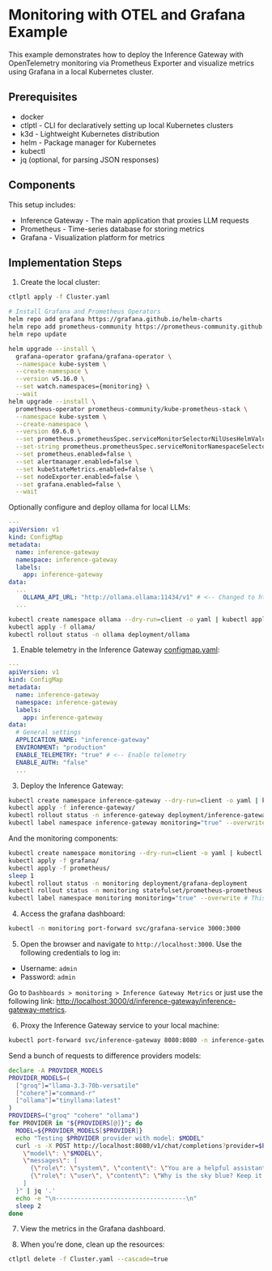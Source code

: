 # Monitoring with OTEL and Grafana Example

This example demonstrates how to deploy the Inference Gateway with OpenTelemetry monitoring via Prometheus Exporter and visualize metrics using Grafana in a local Kubernetes cluster.

## Prerequisites

- docker
- ctlptl - CLI for declaratively setting up local Kubernetes clusters
- k3d - Lightweight Kubernetes distribution
- helm - Package manager for Kubernetes
- kubectl
- jq (optional, for parsing JSON responses)

## Components

This setup includes:

- Inference Gateway - The main application that proxies LLM requests
- Prometheus - Time-series database for storing metrics
- Grafana - Visualization platform for metrics

## Implementation Steps

1. Create the local cluster:

```bash
ctlptl apply -f Cluster.yaml

# Install Grafana and Prometheus Operators
helm repo add grafana https://grafana.github.io/helm-charts
helm repo add prometheus-community https://prometheus-community.github.io/helm-charts
helm repo update

helm upgrade --install \
  grafana-operator grafana/grafana-operator \
  --namespace kube-system \
  --create-namespace \
  --version v5.16.0 \
  --set watch.namespaces={monitoring} \
  --wait
helm upgrade --install \
  prometheus-operator prometheus-community/kube-prometheus-stack \
  --namespace kube-system \
  --create-namespace \
  --version 69.6.0 \
  --set prometheus.prometheusSpec.serviceMonitorSelectorNilUsesHelmValues=false \
  --set-string prometheus.prometheusSpec.serviceMonitorNamespaceSelector.matchLabels.monitoring=true \
  --set prometheus.enabled=false \
  --set alertmanager.enabled=false \
  --set kubeStateMetrics.enabled=false \
  --set nodeExporter.enabled=false \
  --set grafana.enabled=false \
  --wait
```

Optionally configure and deploy ollama for local LLMs:

```yaml
---
apiVersion: v1
kind: ConfigMap
metadata:
  name: inference-gateway
  namespace: inference-gateway
  labels:
    app: inference-gateway
data:
  ...
    OLLAMA_API_URL: "http://ollama.ollama:11434/v1" # <-- Changed to http://ollama.ollama:11434/v1
  ...
```

```bash
kubectl create namespace ollama --dry-run=client -o yaml | kubectl apply --server-side -f -
kubectl apply -f ollama/
kubectl rollout status -n ollama deployment/ollama
```

1. Enable telemetry in the Inference Gateway [configmap.yaml](inference-gateway/configmap.yaml):

```yaml
---
apiVersion: v1
kind: ConfigMap
metadata:
  name: inference-gateway
  namespace: inference-gateway
  labels:
    app: inference-gateway
data:
  # General settings
  APPLICATION_NAME: "inference-gateway"
  ENVIRONMENT: "production"
  ENABLE_TELEMETRY: "true" # <-- Enable telemetry
  ENABLE_AUTH: "false"
  ...
```

3. Deploy the Inference Gateway:

```bash
kubectl create namespace inference-gateway --dry-run=client -o yaml | kubectl apply --server-side -f -
kubectl apply -f inference-gateway/
kubectl rollout status -n inference-gateway deployment/inference-gateway
kubectl label namespace inference-gateway monitoring="true" --overwrite # This is important so that the Prometheus Operator can discover the service monitors
```

And the monitoring components:

```bash
kubectl create namespace monitoring --dry-run=client -o yaml | kubectl apply --server-side -f -
kubectl apply -f grafana/
kubectl apply -f prometheus/
sleep 1
kubectl rollout status -n monitoring deployment/grafana-deployment
kubectl rollout status -n monitoring statefulset/prometheus-prometheus
kubectl label namespace monitoring monitoring="true" --overwrite # This is important so that the Prometheus Operator can discover the service monitors
```

4. Access the grafana dashboard:

```bash
kubectl -n monitoring port-forward svc/grafana-service 3000:3000
```

5. Open the browser and navigate to `http://localhost:3000`. Use the following credentials to log in:

- Username: `admin`
- Password: `admin`

Go to `Dashboards > monitoring > Inference Gateway Metrics` or just use the following link: [http://localhost:3000/d/inference-gateway/inference-gateway-metrics](http://localhost:3000/d/inference-gateway/inference-gateway-metrics).

6. Proxy the Inference Gateway service to your local machine:

```bash
kubectl port-forward svc/inference-gateway 8080:8080 -n inference-gateway
```

Send a bunch of requests to difference providers models:

```bash
declare -A PROVIDER_MODELS
PROVIDER_MODELS=(
  ["groq"]="llama-3.3-70b-versatile"
  ["cohere"]="command-r"
  ["ollama"]="tinyllama:latest"
)
PROVIDERS=("groq" "cohere" "ollama")
for PROVIDER in "${PROVIDERS[@]}"; do
  MODEL=${PROVIDER_MODELS[$PROVIDER]}
  echo "Testing $PROVIDER provider with model: $MODEL"
  curl -s -X POST http://localhost:8080/v1/chat/completions?provider=$PROVIDER -d "{
    \"model\": \"$MODEL\",
    \"messages\": [
      {\"role\": \"system\", \"content\": \"You are a helpful assistant.\"},
      {\"role\": \"user\", \"content\": \"Why is the sky blue? Keep it short and concise.\"}
    ]
  }" | jq '.'
  echo -e "\n------------------------------------\n"
  sleep 2
done
```

7. View the metrics in the Grafana dashboard.

8. When you're done, clean up the resources:

```bash
ctlptl delete -f Cluster.yaml --cascade=true
```
